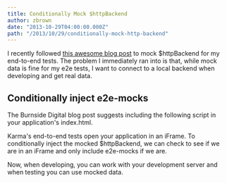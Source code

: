 ```yaml
---
title: Conditionally Mock $httpBackend
author: zbrown
date: "2013-10-29T04:00:00.000Z"
path: "/2013/10/29/conditionally-mock-http-backend"
---
```


I recently followed
[this awesome blog post](http://blogs.burnsidedigital.com/2013/09/and-httpbackend-mock-for-all-unit-e2e-testings/)
to mock $httpBackend for my end-to-end tests. The problem I immediately ran into
is that, while mock data is fine for my e2e tests, I want to connect to a local
backend when developing and get real data.

## Conditionally inject e2e-mocks

The Burnside Digital blog post suggests including the following script in your
application's index.html.

<script src="https://gist.github.com/ztbrown/7215173.js"></script>

Karma's end-to-end tests open your application in an iFrame. To conditionally
inject the mocked $httpBackend, we can check to see if we are in an iFrame and
only include e2e-mocks if we are.

<script src="https://gist.github.com/ztbrown/7215241.js"></script>

Now, when developing, you can work with your development server and when testing
you can use mocked data.
